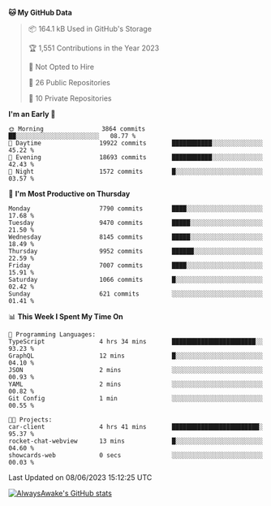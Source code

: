 <!--START_SECTION:waka-->
**🐱 My GitHub Data** 

> 📦 164.1 kB Used in GitHub's Storage 
 > 
> 🏆 1,551 Contributions in the Year 2023
 > 
> 🚫 Not Opted to Hire
 > 
> 📜 26 Public Repositories 
 > 
> 🔑 10 Private Repositories 
 > 
**I'm an Early 🐤** 

```text
🌞 Morning                3864 commits        ██░░░░░░░░░░░░░░░░░░░░░░░   08.77 % 
🌆 Daytime                19922 commits       ███████████░░░░░░░░░░░░░░   45.22 % 
🌃 Evening                18693 commits       ███████████░░░░░░░░░░░░░░   42.43 % 
🌙 Night                  1572 commits        █░░░░░░░░░░░░░░░░░░░░░░░░   03.57 % 
```
📅 **I'm Most Productive on Thursday** 

```text
Monday                   7790 commits        ████░░░░░░░░░░░░░░░░░░░░░   17.68 % 
Tuesday                  9470 commits        █████░░░░░░░░░░░░░░░░░░░░   21.50 % 
Wednesday                8145 commits        █████░░░░░░░░░░░░░░░░░░░░   18.49 % 
Thursday                 9952 commits        ██████░░░░░░░░░░░░░░░░░░░   22.59 % 
Friday                   7007 commits        ████░░░░░░░░░░░░░░░░░░░░░   15.91 % 
Saturday                 1066 commits        █░░░░░░░░░░░░░░░░░░░░░░░░   02.42 % 
Sunday                   621 commits         ░░░░░░░░░░░░░░░░░░░░░░░░░   01.41 % 
```


📊 **This Week I Spent My Time On** 

```text
💬 Programming Languages: 
TypeScript               4 hrs 34 mins       ███████████████████████░░   93.23 % 
GraphQL                  12 mins             █░░░░░░░░░░░░░░░░░░░░░░░░   04.10 % 
JSON                     2 mins              ░░░░░░░░░░░░░░░░░░░░░░░░░   00.93 % 
YAML                     2 mins              ░░░░░░░░░░░░░░░░░░░░░░░░░   00.82 % 
Git Config               1 min               ░░░░░░░░░░░░░░░░░░░░░░░░░   00.55 % 

🐱‍💻 Projects: 
car-client               4 hrs 41 mins       ████████████████████████░   95.37 % 
rocket-chat-webview      13 mins             █░░░░░░░░░░░░░░░░░░░░░░░░   04.60 % 
showcards-web            0 secs              ░░░░░░░░░░░░░░░░░░░░░░░░░   00.03 % 
```


 Last Updated on 08/06/2023 15:12:25 UTC
<!--END_SECTION:waka-->

[![AlwaysAwake's GitHub stats](https://github-readme-stats.vercel.app/api?username=AlwaysAwake&show_icons=true&theme=github_dark&count_private=true)](https://github.com/AlwaysAwake/AlwaysAwake)

